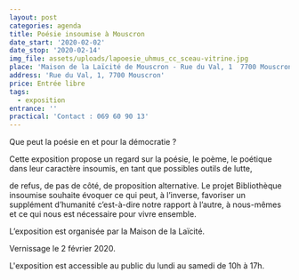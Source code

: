 ```yaml
---
layout: post
categories: agenda
title: Poésie insoumise à Mouscron
date_start: '2020-02-02'
date_stop: '2020-02-14'
img_file: assets/uploads/lapoesie_uhmus_cc_sceau-vitrine.jpg
place: 'Maison de la Laïcité de Mouscron - Rue du Val, 1  7700 Mouscron'
address: 'Rue du Val, 1, 7700 Mouscron'
price: Entrée libre
tags:
  - exposition
entrance: ''
practical: 'Contact : 069 60 90 13'
---
```

Que peut la poésie en et pour la démocratie ?

Cette exposition propose un regard sur la poésie, le poème, le poétique dans leur caractère insoumis, en tant que possibles outils de lutte,

de refus, de pas de côté, de proposition alternative. Le projet Bibliothèque insoumise souhaite évoquer ce qui peut, à l’inverse, favoriser un supplément d’humanité c’est-à-dire notre rapport à l’autre, à nous-mêmes et ce qui nous est nécessaire pour vivre ensemble.

L’exposition est organisée par la Maison de la Laïcité.

Vernissage le 2 février 2020.

L'exposition est accessible au public du lundi au samedi de 10h à 17h.

